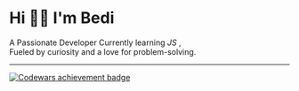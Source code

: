 #      Hi 👋🏻 I'm Bedi 
A Passionate Developer Currently learning _JS_ , <br>
        Fueled by curiosity and a love for problem-solving.
           



<div>
    <hr>
</div>

<a href="https://www.codewars.com/users/Bedi06">
  <img src="https://www.codewars.com/users/Bedi06/badges/large" alt="Codewars achievement badge">
</a>
